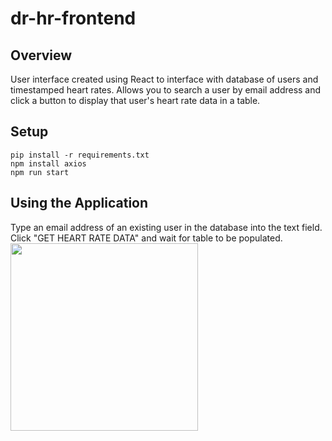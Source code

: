 dr-hr-frontend
==============

Overview
--------
User interface created using React to interface with database of users and timestamped heart rates.  Allows you to search a user by email address and click a button to display that user's heart rate data in a table.


## Setup
```
pip install -r requirements.txt
npm install axios
npm run start
```

## Using the Application
Type an email address of an existing user in the database into the text field.  Click "GET HEART RATE DATA" and wait for table to be populated.
<img src="img/dr-hr-frontend_screenshot" height="300px" />
